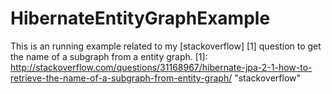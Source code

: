 # HibernateEntityGraphExample
This is an running example related to my [stackoverflow] [1] question to get the name of a subgraph from a entity graph. 
[1]: http://stackoverflow.com/questions/31168967/hibernate-jpa-2-1-how-to-retrieve-the-name-of-a-subgraph-from-entity-graph/ "stackoverflow"
